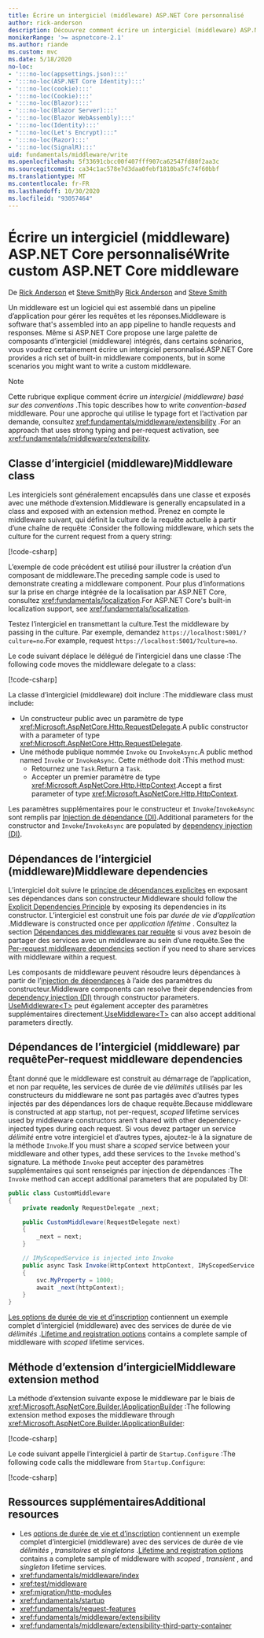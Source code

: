 ```yaml
---
title: Écrire un intergiciel (middleware) ASP.NET Core personnalisé
author: rick-anderson
description: Découvrez comment écrire un intergiciel (middleware) ASP.NET Core personnalisé.
monikerRange: '>= aspnetcore-2.1'
ms.author: riande
ms.custom: mvc
ms.date: 5/18/2020
no-loc:
- ':::no-loc(appsettings.json):::'
- ':::no-loc(ASP.NET Core Identity):::'
- ':::no-loc(cookie):::'
- ':::no-loc(Cookie):::'
- ':::no-loc(Blazor):::'
- ':::no-loc(Blazor Server):::'
- ':::no-loc(Blazor WebAssembly):::'
- ':::no-loc(Identity):::'
- ":::no-loc(Let's Encrypt):::"
- ':::no-loc(Razor):::'
- ':::no-loc(SignalR):::'
uid: fundamentals/middleware/write
ms.openlocfilehash: 5f33691cbcc00f407fff907ca62547fd80f2aa3c
ms.sourcegitcommit: ca34c1ac578e7d3daa0febf1810ba5fc74f60bbf
ms.translationtype: MT
ms.contentlocale: fr-FR
ms.lasthandoff: 10/30/2020
ms.locfileid: "93057464"
---
```

# <a name="write-custom-aspnet-core-middleware"></a><span data-ttu-id="4b02a-103">Écrire un intergiciel (middleware) ASP.NET Core personnalisé</span><span class="sxs-lookup"><span data-stu-id="4b02a-103">Write custom ASP.NET Core middleware</span></span>

<span data-ttu-id="4b02a-104">De [Rick Anderson](https://twitter.com/RickAndMSFT) et [Steve Smith](https://ardalis.com/)</span><span class="sxs-lookup"><span data-stu-id="4b02a-104">By [Rick Anderson](https://twitter.com/RickAndMSFT) and [Steve Smith](https://ardalis.com/)</span></span>

<span data-ttu-id="4b02a-105">Un middleware est un logiciel qui est assemblé dans un pipeline d’application pour gérer les requêtes et les réponses.</span><span class="sxs-lookup"><span data-stu-id="4b02a-105">Middleware is software that's assembled into an app pipeline to handle requests and responses.</span></span> <span data-ttu-id="4b02a-106">Même si ASP.NET Core propose une large palette de composants d’intergiciel (middleware) intégrés, dans certains scénarios, vous voudrez certainement écrire un intergiciel personnalisé.</span><span class="sxs-lookup"><span data-stu-id="4b02a-106">ASP.NET Core provides a rich set of built-in middleware components, but in some scenarios you might want to write a custom middleware.</span></span>

> [!NOTE]
> <span data-ttu-id="4b02a-107">Cette rubrique explique comment écrire *un intergiciel (middleware) basé sur des conventions* .</span><span class="sxs-lookup"><span data-stu-id="4b02a-107">This topic describes how to write *convention-based* middleware.</span></span> <span data-ttu-id="4b02a-108">Pour une approche qui utilise le typage fort et l’activation par demande, consultez <xref:fundamentals/middleware/extensibility> .</span><span class="sxs-lookup"><span data-stu-id="4b02a-108">For an approach that uses strong typing and per-request activation, see <xref:fundamentals/middleware/extensibility>.</span></span>

## <a name="middleware-class"></a><span data-ttu-id="4b02a-109">Classe d’intergiciel (middleware)</span><span class="sxs-lookup"><span data-stu-id="4b02a-109">Middleware class</span></span>

<span data-ttu-id="4b02a-110">Les intergiciels sont généralement encapsulés dans une classe et exposés avec une méthode d’extension.</span><span class="sxs-lookup"><span data-stu-id="4b02a-110">Middleware is generally encapsulated in a class and exposed with an extension method.</span></span> <span data-ttu-id="4b02a-111">Prenez en compte le middleware suivant, qui définit la culture de la requête actuelle à partir d’une chaîne de requête :</span><span class="sxs-lookup"><span data-stu-id="4b02a-111">Consider the following middleware, which sets the culture for the current request from a query string:</span></span>

[!code-csharp[](write/snapshot/StartupCulture.cs)]

<span data-ttu-id="4b02a-112">L’exemple de code précédent est utilisé pour illustrer la création d’un composant de middleware.</span><span class="sxs-lookup"><span data-stu-id="4b02a-112">The preceding sample code is used to demonstrate creating a middleware component.</span></span> <span data-ttu-id="4b02a-113">Pour plus d’informations sur la prise en charge intégrée de la localisation par ASP.NET Core, consultez <xref:fundamentals/localization>.</span><span class="sxs-lookup"><span data-stu-id="4b02a-113">For ASP.NET Core's built-in localization support, see <xref:fundamentals/localization>.</span></span>

<span data-ttu-id="4b02a-114">Testez l’intergiciel en transmettant la culture.</span><span class="sxs-lookup"><span data-stu-id="4b02a-114">Test the middleware by passing in the culture.</span></span> <span data-ttu-id="4b02a-115">Par exemple, demandez `https://localhost:5001/?culture=no`.</span><span class="sxs-lookup"><span data-stu-id="4b02a-115">For example, request `https://localhost:5001/?culture=no`.</span></span>

<span data-ttu-id="4b02a-116">Le code suivant déplace le délégué de l’intergiciel dans une classe :</span><span class="sxs-lookup"><span data-stu-id="4b02a-116">The following code moves the middleware delegate to a class:</span></span>

[!code-csharp[](write/snapshot/RequestCultureMiddleware.cs)]

<span data-ttu-id="4b02a-117">La classe d’intergiciel (middleware) doit inclure :</span><span class="sxs-lookup"><span data-stu-id="4b02a-117">The middleware class must include:</span></span>

* <span data-ttu-id="4b02a-118">Un constructeur public avec un paramètre de type <xref:Microsoft.AspNetCore.Http.RequestDelegate>.</span><span class="sxs-lookup"><span data-stu-id="4b02a-118">A public constructor with a parameter of type <xref:Microsoft.AspNetCore.Http.RequestDelegate>.</span></span>
* <span data-ttu-id="4b02a-119">Une méthode publique nommée `Invoke` ou `InvokeAsync`.</span><span class="sxs-lookup"><span data-stu-id="4b02a-119">A public method named `Invoke` or `InvokeAsync`.</span></span> <span data-ttu-id="4b02a-120">Cette méthode doit :</span><span class="sxs-lookup"><span data-stu-id="4b02a-120">This method must:</span></span>
  * <span data-ttu-id="4b02a-121">Retournez une `Task`.</span><span class="sxs-lookup"><span data-stu-id="4b02a-121">Return a `Task`.</span></span>
  * <span data-ttu-id="4b02a-122">Accepter un premier paramètre de type <xref:Microsoft.AspNetCore.Http.HttpContext>.</span><span class="sxs-lookup"><span data-stu-id="4b02a-122">Accept a first parameter of type <xref:Microsoft.AspNetCore.Http.HttpContext>.</span></span>
  
<span data-ttu-id="4b02a-123">Les paramètres supplémentaires pour le constructeur et `Invoke`/`InvokeAsync` sont remplis par [Injection de dépendance (DI)](xref:fundamentals/dependency-injection).</span><span class="sxs-lookup"><span data-stu-id="4b02a-123">Additional parameters for the constructor and `Invoke`/`InvokeAsync` are populated by [dependency injection (DI)](xref:fundamentals/dependency-injection).</span></span>

## <a name="middleware-dependencies"></a><span data-ttu-id="4b02a-124">Dépendances de l’intergiciel (middleware)</span><span class="sxs-lookup"><span data-stu-id="4b02a-124">Middleware dependencies</span></span>

<span data-ttu-id="4b02a-125">L’intergiciel doit suivre le [principe de dépendances explicites](/dotnet/standard/modern-web-apps-azure-architecture/architectural-principles#explicit-dependencies) en exposant ses dépendances dans son constructeur.</span><span class="sxs-lookup"><span data-stu-id="4b02a-125">Middleware should follow the [Explicit Dependencies Principle](/dotnet/standard/modern-web-apps-azure-architecture/architectural-principles#explicit-dependencies) by exposing its dependencies in its constructor.</span></span> <span data-ttu-id="4b02a-126">L’intergiciel est construit une fois par *durée de vie d’application* .</span><span class="sxs-lookup"><span data-stu-id="4b02a-126">Middleware is constructed once per *application lifetime* .</span></span> <span data-ttu-id="4b02a-127">Consultez la section [Dépendances des middlewares par requête](#per-request-middleware-dependencies) si vous avez besoin de partager des services avec un middleware au sein d’une requête.</span><span class="sxs-lookup"><span data-stu-id="4b02a-127">See the [Per-request middleware dependencies](#per-request-middleware-dependencies) section if you need to share services with middleware within a request.</span></span>

<span data-ttu-id="4b02a-128">Les composants de middleware peuvent résoudre leurs dépendances à partir de l’[injection de dépendances](xref:fundamentals/dependency-injection) à l’aide des paramètres du constructeur.</span><span class="sxs-lookup"><span data-stu-id="4b02a-128">Middleware components can resolve their dependencies from [dependency injection (DI)](xref:fundamentals/dependency-injection) through constructor parameters.</span></span> <span data-ttu-id="4b02a-129">[UseMiddleware&lt;T&gt;](/dotnet/api/microsoft.aspnetcore.builder.usemiddlewareextensions.usemiddleware#Microsoft_AspNetCore_Builder_UseMiddlewareExtensions_UseMiddleware_Microsoft_AspNetCore_Builder_IApplicationBuilder_System_Type_System_Object___) peut également accepter des paramètres supplémentaires directement.</span><span class="sxs-lookup"><span data-stu-id="4b02a-129">[UseMiddleware&lt;T&gt;](/dotnet/api/microsoft.aspnetcore.builder.usemiddlewareextensions.usemiddleware#Microsoft_AspNetCore_Builder_UseMiddlewareExtensions_UseMiddleware_Microsoft_AspNetCore_Builder_IApplicationBuilder_System_Type_System_Object___) can also accept additional parameters directly.</span></span>

## <a name="per-request-middleware-dependencies"></a><span data-ttu-id="4b02a-130">Dépendances de l’intergiciel (middleware) par requête</span><span class="sxs-lookup"><span data-stu-id="4b02a-130">Per-request middleware dependencies</span></span>

<span data-ttu-id="4b02a-131">Étant donné que le middleware est construit au démarrage de l’application, et non par requête, les services de durée de vie *délimités* utilisés par les constructeurs du middleware ne sont pas partagés avec d’autres types injectés par des dépendances lors de chaque requête.</span><span class="sxs-lookup"><span data-stu-id="4b02a-131">Because middleware is constructed at app startup, not per-request, *scoped* lifetime services used by middleware constructors aren't shared with other dependency-injected types during each request.</span></span> <span data-ttu-id="4b02a-132">Si vous devez partager un service *délimité* entre votre intergiciel et d’autres types, ajoutez-le à la signature de la méthode `Invoke`.</span><span class="sxs-lookup"><span data-stu-id="4b02a-132">If you must share a *scoped* service between your middleware and other types, add these services to the `Invoke` method's signature.</span></span> <span data-ttu-id="4b02a-133">La méthode `Invoke` peut accepter des paramètres supplémentaires qui sont renseignés par injection de dépendances :</span><span class="sxs-lookup"><span data-stu-id="4b02a-133">The `Invoke` method can accept additional parameters that are populated by DI:</span></span>

```csharp
public class CustomMiddleware
{
    private readonly RequestDelegate _next;

    public CustomMiddleware(RequestDelegate next)
    {
        _next = next;
    }

    // IMyScopedService is injected into Invoke
    public async Task Invoke(HttpContext httpContext, IMyScopedService svc)
    {
        svc.MyProperty = 1000;
        await _next(httpContext);
    }
}
```

<span data-ttu-id="4b02a-134">[Les options de durée de vie et d’inscription](xref:fundamentals/dependency-injection#lifetime-and-registration-options) contiennent un exemple complet d’intergiciel (middleware) avec des services de durée de vie *délimités* .</span><span class="sxs-lookup"><span data-stu-id="4b02a-134">[Lifetime and registration options](xref:fundamentals/dependency-injection#lifetime-and-registration-options) contains a complete sample of middleware with *scoped* lifetime services.</span></span>

## <a name="middleware-extension-method"></a><span data-ttu-id="4b02a-135">Méthode d’extension d’intergiciel</span><span class="sxs-lookup"><span data-stu-id="4b02a-135">Middleware extension method</span></span>

<span data-ttu-id="4b02a-136">La méthode d’extension suivante expose le middleware par le biais de <xref:Microsoft.AspNetCore.Builder.IApplicationBuilder> :</span><span class="sxs-lookup"><span data-stu-id="4b02a-136">The following extension method exposes the middleware through <xref:Microsoft.AspNetCore.Builder.IApplicationBuilder>:</span></span>

[!code-csharp[](write/snapshot/RequestCultureMiddlewareExtensions.cs)]

<span data-ttu-id="4b02a-137">Le code suivant appelle l’intergiciel à partir de `Startup.Configure` :</span><span class="sxs-lookup"><span data-stu-id="4b02a-137">The following code calls the middleware from `Startup.Configure`:</span></span>

[!code-csharp[](write/snapshot/Startup.cs?highlight=5)]

## <a name="additional-resources"></a><span data-ttu-id="4b02a-138">Ressources supplémentaires</span><span class="sxs-lookup"><span data-stu-id="4b02a-138">Additional resources</span></span>

* <span data-ttu-id="4b02a-139">Les [options de durée de vie et d’inscription](xref:fundamentals/dependency-injection#lifetime-and-registration-options) contiennent un exemple complet d’intergiciel (middleware) avec des services de durée de vie *délimités* , *transitoires* et *singletons* .</span><span class="sxs-lookup"><span data-stu-id="4b02a-139">[Lifetime and registration options](xref:fundamentals/dependency-injection#lifetime-and-registration-options) contains a complete sample of middleware with *scoped* , *transient* , and *singleton* lifetime services.</span></span>
* <xref:fundamentals/middleware/index>
* <xref:test/middleware>
* <xref:migration/http-modules>
* <xref:fundamentals/startup>
* <xref:fundamentals/request-features>
* <xref:fundamentals/middleware/extensibility>
* <xref:fundamentals/middleware/extensibility-third-party-container>
